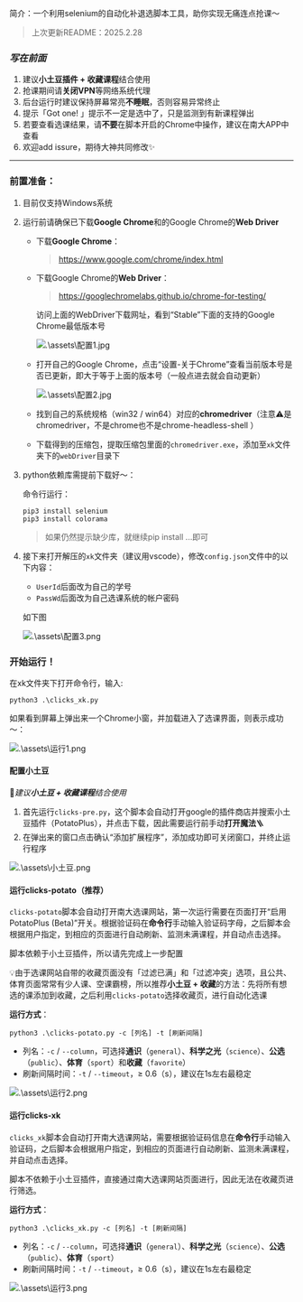 简介：一个利用selenium的自动化补退选脚本工具，助你实现无痛连点抢课～

> 上次更新README：2025.2.28

### *写在前面*

1. 建议**小土豆插件 + 收藏课程**结合使用
2. 抢课期间请**关闭VPN**等网络系统代理
3. 后台运行时建议保持屏幕常亮**不睡眠**，否则容易异常终止
4. 提示「Got one! 」提示不一定是选中了，只是监测到有新课程弹出
5. 若要查看选课结果，请**不要**在脚本开启的Chrome中操作，建议在南大APP中查看
6. 欢迎add issure，期待大神共同修改✨

---

### 前置准备：

1. 目前仅支持Windows系统

2. 运行前请确保已下载**Google Chrome**和的Google Chrome的**Web Driver**

   * 下载**Google Chrome**：

     > https://www.google.com/chrome/index.html

   * 下载Google Chrome的**Web Driver**：

     > https://googlechromelabs.github.io/chrome-for-testing/

     访问上面的WebDriver下载网址，看到“Stable”下面的支持的Google Chrome最低版本号

     ![.\assets\配置1.jpg](https://github.com/DonLangTswn/NJU-clicks-xk/blob/main/assets/%E9%85%8D%E7%BD%AE1.jpg)

   * 打开自己的Google Chrome，点击“设置-关于Chrome”查看当前版本号是否已更新，即大于等于上面的版本号（一般点进去就会自动更新）

     ![.\assets\配置2.jpg](https://github.com/DonLangTswn/NJU-clicks-xk/blob/main/assets/%E9%85%8D%E7%BD%AE2.jpg)

   * 找到自己的系统规格（win32 / win64）对应的**chromedriver**（注意⚠️是chromedriver，不是chrome也不是chrome-headless-shell ）

   * 下载得到的压缩包，提取压缩包里面的`chromedriver.exe`，添加至`xk`文件夹下的`webDriver`目录下

3. python依赖库需提前下载好～：

   命令行运行：

   ```shell
   pip3 install selenium
   pip3 install colorama
   ```

   > 如果仍然提示缺少库，就继续pip install ...即可

4. 接下来打开解压的`xk`文件夹（建议用vscode），修改`config.json`文件中的以下内容：

   * `UserId`后面改为自己的学号
   * `PassWd`后面改为自己选课系统的帐户密码

   如下图

   ![.\assets\配置3.png](https://github.com/DonLangTswn/NJU-clicks-xk/blob/main/assets/%E9%85%8D%E7%BD%AE3.png)

### 开始运行！

在xk文件夹下打开命令行，输入:

```shell
python3 .\clicks_xk.py
```

如果看到屏幕上弹出来一个Chrome小窗，并加载进入了选课界面，则表示成功～：

![.\assets\运行1.png](https://github.com/DonLangTswn/NJU-clicks-xk/blob/main/assets/%E8%BF%90%E8%A1%8C1.png)



#### 配置小土豆

🌟*建议**小土豆 + 收藏课程**结合使用*

1. 首先运行`clicks-pre.py`，这个脚本会自动打开google的插件商店并搜索小土豆插件（PotatoPlus），并点击下载，因此需要运行前手动**打开魔法**🪜
2. 在弹出来的窗口点击确认“添加扩展程序”，添加成功即可关闭窗口，并终止运行程序

![.\assets\小土豆.png](https://github.com/DonLangTswn/NJU-clicks-xk/blob/main/assets/%E5%B0%8F%E5%9C%9F%E8%B1%86.png)

#### 运行clicks-potato（推荐）

`clicks-potato`脚本会自动打开南大选课网站，第一次运行需要在页面打开“启用 PotatoPlus (Beta)”开关。根据验证码在**命令行**手动输入验证码字母，之后脚本会根据用户指定，到相应的页面进行自动刷新、监测未满课程，并自动点击选择。

脚本依赖于小土豆插件，所以请先完成上一步配置

💡由于选课网站自带的收藏页面没有「过滤已满」和「过滤冲突」选项，且公共、体育页面常常有少人课、空课霸榜，所以推荐**小土豆 + 收藏**的方法：先将所有想选的课添加到收藏，之后利用`clicks-potato`选择收藏页，进行自动化选课

**运行方式**：

```shell
python3 .\clicks-potato.py -c [列名] -t [刷新间隔]
```

* 列名：`-c` / `--column`，可选择**通识**（`general`）、**科学之光**（`science`）、**公选**（`public`）、**体育**（`sport`）和**收藏**（`favorite`）
* 刷新间隔时间：`-t` / `--timeout`，≥ 0.6（s），建议在1s左右最稳定

![.\assets\运行2.png](https://github.com/DonLangTswn/NJU-clicks-xk/blob/main/assets/%E8%BF%90%E8%A1%8C2.png)



#### 运行clicks-xk

`clicks_xk`脚本会自动打开南大选课网站，需要根据验证码信息在**命令行**手动输入验证码，之后脚本会根据用户指定，到相应的页面进行自动刷新、监测未满课程，并自动点击选择。

脚本不依赖于小土豆插件，直接通过南大选课网站页面进行，因此无法在收藏页进行筛选。

**运行方式**：

```shell
python3 .\clicks_xk.py -c [列名] -t [刷新间隔]
```

* 列名：`-c` / `--column`，可选择**通识**（`general`）、**科学之光**（`science`）、**公选**（`public`）、**体育**（`sport`）
* 刷新间隔时间：`-t` / `--timeout`，≥ 0.6（s），建议在1s左右最稳定

![.\assets\运行3.png](https://github.com/DonLangTswn/NJU-clicks-xk/blob/main/assets/%E8%BF%90%E8%A1%8C3.png)
